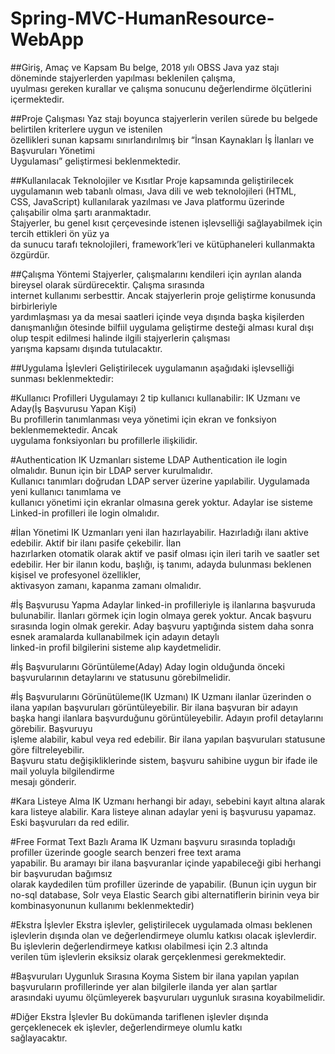 # Spring-MVC-HumanResource-WebApp

##Giriş,	Amaç	ve	Kapsam
Bu	 belge, 2018 yılı	 OBSS	 Java	 yaz	 stajı	 döneminde	 stajyerlerden	 yapılması	 beklenilen	 çalışma,	
uyulması	gereken	kurallar	ve	çalışma	sonucunu	değerlendirme	ölçütlerini	içermektedir.	

##Proje	Çalışması
Yaz	 stajı	 boyunca	 stajyerlerin	 verilen	 sürede	 bu	 belgede	 belirtilen	 kriterlere	 uygun	 ve	 istenilen	
özellikleri	 sunan	 kapsamı	 sınırlandırılmış	 bir	 “İnsan	 Kaynakları	 İş	 İlanları	 ve	 Başvuruları	 Yönetimi	
Uygulaması”	geliştirmesi	beklenmektedir.

##Kullanılacak	Teknolojiler ve	Kısıtlar
Proje kapsamında	geliştirilecek	uygulamanın	web	tabanlı	olması,	Java	dili ve	web	teknolojileri	(HTML,	
CSS,	JavaScript)	kullanılarak yazılması	ve	Java	platformu	üzerinde	çalışabilir	olma	şartı	aranmaktadır.	
Stajyerler,	bu	genel	kısıt	çerçevesinde	istenen	işlevselliği	sağlayabilmek	için	tercih	ettikleri	ön	yüz	ya	
da	sunucu	tarafı	teknolojileri,	framework’leri	ve	kütüphaneleri	kullanmakta	özgürdür.

##Çalışma	Yöntemi
Stajyerler,	 çalışmalarını	 kendileri	 için	 ayrılan	 alanda	 bireysel	 olarak	 sürdürecektir.	 Çalışma	 sırasında	
internet	 kullanımı	 serbesttir. Ancak	 stajyerlerin	 proje	 geliştirme	 konusunda	 birbirleriyle	
yardımlaşması	ya	da	mesai	saatleri	içinde	veya	dışında	başka kişilerden danışmanlığın	ötesinde	bilfiil	
uygulama	geliştirme	desteği alması	kural	dışı	olup	 tespit	edilmesi	halinde	ilgili	 stajyerlerin	çalışması	
yarışma	kapsamı	dışında	tutulacaktır.

##Uygulama	İşlevleri
Geliştirilecek	uygulamanın	aşağıdaki	işlevselliği	sunması	beklenmektedir:

#Kullanıcı	Profilleri
Uygulamayı	2	tip	kullanıcı	kullanabilir:	IK	Uzmanı	ve	Aday(İş	Başvurusu	Yapan	Kişi)	
Bu	 profillerin	 tanımlanması	 veya	 yönetimi	 için	 ekran	 ve	 fonksiyon	 beklenmemektedir.	 Ancak	
uygulama	fonksiyonları	bu	profillerle	ilişkilidir.

#Authentication
IK	Uzmanları	sisteme	LDAP	Authentication	ile	login	olmalıdır.	Bunun	için	bir	LDAP	server	kurulmalıdır.	
Kullanıcı	tanımları	doğrudan	LDAP	server	üzerine	yapılabilir.	Uygulamada	yeni	kullanıcı	tanımlama	ve	
kullanıcı	yönetimi	için	ekranlar	olmasına	gerek	yoktur.
Adaylar	ise	sisteme	Linked-in	profilleri	ile	login	olmalıdır.

#İlan	Yönetimi
IK	Uzmanları	yeni	ilan	hazırlayabilir.	Hazırladığı	ilanı	aktive	edebilir.	Aktif	bir	ilanı	pasife	çekebilir.	İlan	
hazırlarken	otomatik	olarak	aktif	ve	pasif	olması	için	ileri	tarih	ve	saatler	set	edebilir. 
Her	 bir	 ilanın	 kodu,	 başlığı,	 iş	 tanımı,	 adayda	 bulunması	 beklenen	 kişisel	 ve	 profesyonel	 özellikler,	
aktivasyon	zamanı,	kapanma	zamanı olmalıdır.

#İş	Başvurusu	Yapma
Adaylar	 linked-in	 profilleriyle	 iş	 ilanlarına	 başvuruda	 bulunabilir.	 İlanları	 görmek	 için	 login	 olmaya	
gerek	yoktur.	Ancak	başvuru	sırasında	login	olmak	gerekir.
Aday	 başvuru	 yaptığında	 sistem	 daha	 sonra	 esnek	 aramalarda	 kullanabilmek	 için	 adayın	 detaylı	
linked-in	profil	bilgilerini	sisteme	alıp	kaydetmelidir.

#İş	Başvurularını	Görüntüleme(Aday)
Aday	login	olduğunda	önceki	başvurularının	detaylarını	ve	statusunu	görebilmelidir.

#İş	Başvurularını	Görünütüleme(IK	Uzmanı)
IK	Uzmanı	ilanlar	üzerinden	o	ilana	yapılan	başvuruları	görüntüleyebilir.	Bir	ilana	başvuran	bir	adayın	
başka	 hangi	 ilanlara	 başvurduğunu	 görüntüleyebilir.	 Adayın	 profil	 detaylarını	 görebilir.	 Başvuruyu	
işleme	 alabilir,	 kabul	 veya	 red	 edebilir.	 Bir	 ilana	 yapılan	 başvuruları	 statusune	 göre	 filtreleyebilir.	
Başvuru	statu	değişikliklerinde	sistem,	başvuru	sahibine	uygun	bir	ifade	ile	mail	yoluyla	bilgilendirme	
mesajı	gönderir.	

#Kara	Listeye	Alma
IK	 Uzmanı	 herhangi	 bir	 adayı,	 sebebini	 kayıt	 altına	 alarak	 kara	 listeye	 alabilir.	 Kara	 listeye	 alınan	
adaylar	yeni	iş	başvurusu	yapamaz.	Eski	başvuruları	da	red	edilir.

#Free	Format	Text	Bazlı	Arama
IK	 Uzmanı	 başvuru	 sırasında	 topladığı	 profiller	 üzerinde	 google	 search	 benzeri	 free	 text	 arama	
yapabilir.	Bu	aramayı	bir	ilana	başvuranlar	içinde	yapabileceği	gibi	herhangi	bir	başvurudan	bağımsız	
olarak	 kaydedilen	 tüm	 profiller	 üzerinde	 de	 yapabilir.	 (Bunun	 için	 uygun	 bir	 no-sql	 database,	 	 Solr
veya	Elastic	Search	gibi	alternatiflerin	birinin	veya	bir	kombinasyonunun	kullanımı	beklenmektedir)

#Ekstra	İşlevler
Ekstra	işlevler, geliştirilecek	uygulamada	olması	beklenen	işlevlerin	dışında	olan	ve	değerlendirmeye	
olumlu	 katkısı	 olacak	 işlevlerdir.	 Bu	 işlevlerin	 değerlendirmeye	 katkısı	 olabilmesi	 için	 2.3 altında	
verilen	tüm	işlevlerin	eksiksiz	olarak	gerçeklenmesi	gerekmektedir.

#Başvuruları	Uygunluk	Sırasına	Koyma
Sistem	 bir	 ilana	 yapılan	 yapılan	 başvuruların	 profillerinde	 yer	 alan	 bilgilerle	 ilanda	 yer	 alan	 şartlar	
arasındaki	uyumu	ölçümleyerek	başvuruları	uygunluk	sırasına	koyabilmelidir.

#Diğer	Ekstra	İşlevler
Bu	 dokümanda	 tariflenen	 işlevler	 dışında	 gerçeklenecek	 ek	 işlevler,	 değerlendirmeye	 olumlu	 katkı	
sağlayacaktır.
